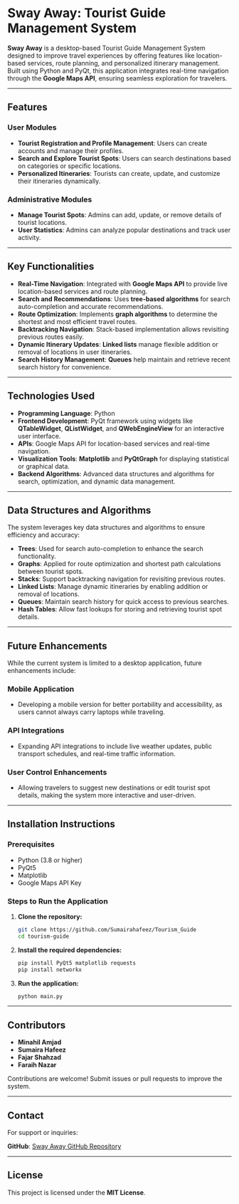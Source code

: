 # **Sway Away: Tourist Guide Management System**

**Sway Away** is a desktop-based Tourist Guide Management System designed to improve travel experiences by offering features like location-based services, route planning, and personalized itinerary management. Built using Python and PyQt, this application integrates real-time navigation through the **Google Maps API**, ensuring seamless exploration for travelers.

---

## **Features**

### **User Modules**

- **Tourist Registration and Profile Management**: Users can create accounts and manage their profiles.
- **Search and Explore Tourist Spots**: Users can search destinations based on categories or specific locations.
- **Personalized Itineraries**: Tourists can create, update, and customize their itineraries dynamically.

### **Administrative Modules**

- **Manage Tourist Spots**: Admins can add, update, or remove details of tourist locations.
- **User Statistics**: Admins can analyze popular destinations and track user activity.

---

## **Key Functionalities**

- **Real-Time Navigation**: Integrated with **Google Maps API** to provide live location-based services and route planning.
- **Search and Recommendations**: Uses **tree-based algorithms** for search auto-completion and accurate recommendations.
- **Route Optimization**: Implements **graph algorithms** to determine the shortest and most efficient travel routes.
- **Backtracking Navigation**: Stack-based implementation allows revisiting previous routes easily.
- **Dynamic Itinerary Updates**: **Linked lists** manage flexible addition or removal of locations in user itineraries.
- **Search History Management**: **Queues** help maintain and retrieve recent search history for convenience.

---

## **Technologies Used**

- **Programming Language**: Python
- **Frontend Development**: PyQt framework using widgets like **QTableWidget**, **QListWidget**, and **QWebEngineView** for an interactive user interface.
- **APIs**: Google Maps API for location-based services and real-time navigation.
- **Visualization Tools**: **Matplotlib** and **PyQtGraph** for displaying statistical or graphical data.
- **Backend Algorithms**: Advanced data structures and algorithms for search, optimization, and dynamic data management.

---

## **Data Structures and Algorithms**

The system leverages key data structures and algorithms to ensure efficiency and accuracy:

- **Trees**: Used for search auto-completion to enhance the search functionality.
- **Graphs**: Applied for route optimization and shortest path calculations between tourist spots.
- **Stacks**: Support backtracking navigation for revisiting previous routes.
- **Linked Lists**: Manage dynamic itineraries by enabling addition or removal of locations.
- **Queues**: Maintain search history for quick access to previous searches.
- **Hash Tables**: Allow fast lookups for storing and retrieving tourist spot details.

---

## **Future Enhancements**

While the current system is limited to a desktop application, future enhancements include:

### **Mobile Application**
- Developing a mobile version for better portability and accessibility, as users cannot always carry laptops while traveling.

### **API Integrations**
- Expanding API integrations to include live weather updates, public transport schedules, and real-time traffic information.

### **User Control Enhancements**
- Allowing travelers to suggest new destinations or edit tourist spot details, making the system more interactive and user-driven.

---

## **Installation Instructions**

### **Prerequisites**

- Python (3.8 or higher)
- PyQt5
- Matplotlib
- Google Maps API Key

### **Steps to Run the Application**

1. **Clone the repository:**
    ```bash
    git clone https://github.com/Sumairahafeez/Tourism_Guide  
    cd tourism-guide
    ```

2. **Install the required dependencies:**
    ```bash
    pip install PyQt5 matplotlib requests
    pip install networkx
    ```

3. **Run the application:**
    ```bash
    python main.py
    ```

---

## **Contributors**

- **Minahil Amjad**
- **Sumaira Hafeez**
- **Fajar Shahzad**
- **Faraih Nazar**

Contributions are welcome! Submit issues or pull requests to improve the system.

---

## **Contact**

For support or inquiries:

**GitHub**: [Sway Away GitHub Repository](https://github.com/Sumairahafeez/Tourism_Guide)

---

## **License**

This project is licensed under the **MIT License**.

